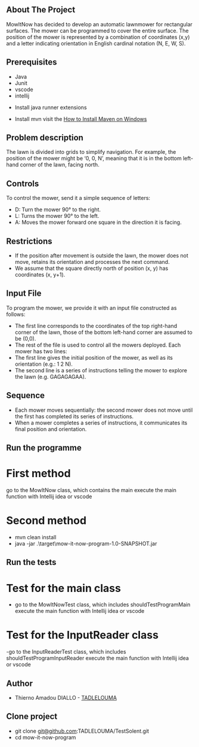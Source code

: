## About The Project
MowItNow has decided to develop an automatic lawnmower for rectangular surfaces. 
The mower can be programmed to cover the entire surface. The position of the mower is represented by a combination of coordinates (x,y) and a letter indicating orientation in English cardinal notation (N, E, W, S).

## Prerequisites
- Java
- Junit
- vscode
- intellij

* Install java runner extensions

* Install mvn visit the [How to Install Maven on Windows](https://phoenixnap.com/kb/install-maven-windows)

## Problem description
The lawn is divided into grids to simplify navigation. For example, the position of the mower might be ‘0, 0, N’, meaning that it is in the bottom left-hand corner of the lawn, facing north.

## Controls
To control the mower, send it a simple sequence of letters:

* D: Turn the mower 90° to the right.
* L: Turns the mower 90° to the left.
* A: Moves the mower forward one square in the direction it is facing.

## Restrictions

* If the position after movement is outside the lawn, the mower does not move, retains its orientation and processes the next command.
* We assume that the square directly north of position (x, y) has coordinates (x, y+1).

## Input File
To program the mower, we provide it with an input file constructed as follows:

- The first line corresponds to the coordinates of the top right-hand corner of the lawn, those of the bottom left-hand corner are assumed to be (0,0).
- The rest of the file is used to control all the mowers deployed. Each mower has two lines:
- The first line gives the initial position of the mower, as well as its orientation (e.g.: 1 2 N).
- The second line is a series of instructions telling the mower to explore the lawn (e.g. GAGAGAGAA).

## Sequence

* Each mower moves sequentially: the second mower does not move until the first has completed its series of instructions.
* When a mower completes a series of instructions, it communicates its final position and orientation.

## Run the programme

# First method
go to the MowItNow class, which contains the main execute the main function with Intellij idea or vscode

# Second method
- mvn clean install
- java -jar .\target\mow-it-now-program-1.0-SNAPSHOT.jar

##  Run the tests
# Test for the main class
- go to the MowItNowTest class, which includes shouldTestProgramMain execute the main function with Intellij idea or vscode
# Test for the InputReader class
-go to the InputReaderTest class, which includes shouldTestProgramInputReader execute the main function with Intellij idea or vscode

## Author
* Thierno Amadou DIALLO - [TADLELOUMA](https://github.com/TADLELOUMA/PROJETS)

## Clone project
* git clone git@github.com:TADLELOUMA/TestSolent.git
* cd mow-it-now-program

